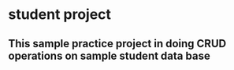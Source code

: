 # student project

## This sample practice project in doing CRUD operations on sample student data base

